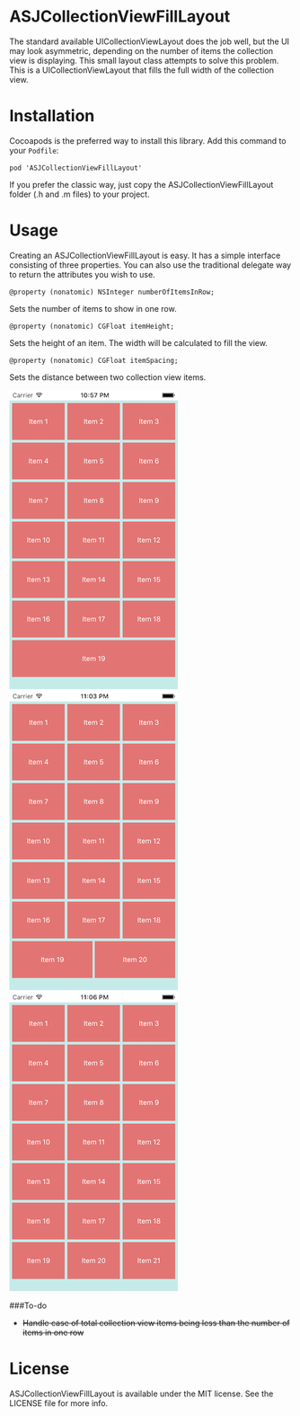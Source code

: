 # ASJCollectionViewFillLayout

The standard available UICollectionViewLayout does the job well, but the UI may look asymmetric, depending on the number of items the collection view is displaying. This small layout class attempts to solve this problem. This is a UICollectionViewLayout that fills the full width of the collection view.

# Installation

Cocoapods is the preferred way to install this library. Add this command to your `Podfile`:

```
pod 'ASJCollectionViewFillLayout'
```

If you prefer the classic way, just copy the ASJCollectionViewFillLayout folder (.h and .m files) to your project.

# Usage

Creating an ASJCollectionViewFillLayout is easy. It has a simple interface consisting of three properties. You can also use the traditional delegate way to return the attributes you wish to use.

```
@property (nonatomic) NSInteger numberOfItemsInRow;
```
Sets the number of items to show in one row.

```
@property (nonatomic) CGFloat itemHeight;
```
Sets the height of an item. The width will be calculated to fill the view.

```
@property (nonatomic) CGFloat itemSpacing;
```
Sets the distance between two collection view items.

![alt tag](Images/19.png)
![alt tag](Images/20.png)
![alt tag](Images/21.png)

###To-do
- ~~Handle case of total collection view items being less than the number of items in one row~~

# License

ASJCollectionViewFillLayout is available under the MIT license. See the LICENSE file for more info.
